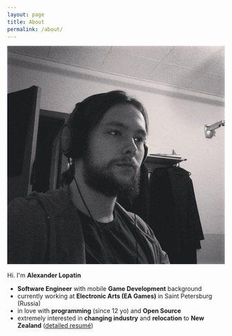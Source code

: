 ```yaml
---
layout: page
title: About
permalink: /about/
---
```


<img id="avatar" src="/pictures/avatar.jpg">

Hi. I'm **Alexander Lopatin**

- **Software Engineer** with mobile **Game Development** background
- currently working at **Electronic Arts (EA Games)** in Saint Petersburg (Russia)
- in love with **programming** (since 12 yo) and **Open Source**
- extremely interested in **changing industry** and **relocation** to **New Zealand** ([detailed resumé](https://git.io/vVMdk))
